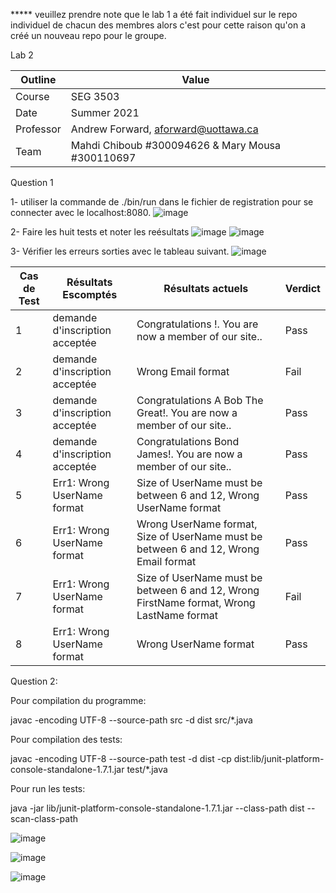 ***** veuillez prendre note que le lab 1 a été fait individuel sur le repo individuel de chacun des membres alors c'est pour cette raison qu'on a créé un nouveau repo pour le groupe.


Lab 2

| Outline | Value |
| ------------- | ------------- |
| Course  | SEG 3503  |
| Date  | Summer 2021 |
| Professor  | Andrew Forward, aforward@uottawa.ca  |
| Team  | Mahdi Chiboub #300094626 & Mary Mousa #300110697  |



Question 1


1- utiliser la commande de ./bin/run dans le fichier de registration pour se connecter avec le localhost:8080.
![image](https://user-images.githubusercontent.com/54963309/119538813-7b1a6b00-bd59-11eb-9fdd-a3b5e8bd9fc1.png)

2- Faire les huit tests et noter les reésultats
![image](https://user-images.githubusercontent.com/54963309/119538116-c5e7b300-bd58-11eb-9389-9889bc7c5121.png)
![image](https://user-images.githubusercontent.com/54963309/119538192-dbf57380-bd58-11eb-95fd-f8b4a50d909c.png)

3- Vérifier les erreurs sorties avec le tableau suivant.
![image](https://user-images.githubusercontent.com/54963309/119537714-54a80000-bd58-11eb-8f8b-a3e9c8ce564f.png)



| Cas de Test  | Résultats Escomptés |Résultats actuels | Verdict|
| ------------- | ------------- |------------- |------------- |
| 1  | demande d'inscription acceptée  |Congratulations !. You are now a member of our site..  |Pass  |
| 2  | demande d'inscription acceptée  |Wrong Email format  |Fail  |
| 3  |demande d'inscription acceptée  |Congratulations A Bob The Great!. You are now a member of our site.. |Pass |
| 4  |demande d'inscription acceptée |Congratulations Bond James!. You are now a member of our site.. |Pass |
| 5  |Err1: Wrong UserName format |Size of UserName must be between 6 and 12, Wrong UserName format  |Pass|
| 6  | Err1: Wrong UserName format |Wrong UserName format, Size of UserName must be between 6 and 12, Wrong Email format   |Pass  |
| 7  | Err1: Wrong UserName format  |Size of UserName must be between 6 and 12, Wrong FirstName format, Wrong LastName format  |Fail  |
| 8  | Err1: Wrong UserName format  |Wrong UserName format |Pass  |


Question 2:

Pour compilation du programme:

javac -encoding UTF-8 --source-path src -d dist src/*.java

Pour compilation des tests:

javac -encoding UTF-8 --source-path test -d dist -cp dist:lib/junit-platform-console-standalone-1.7.1.jar test/*.java


Pour run les tests:

java -jar lib/junit-platform-console-standalone-1.7.1.jar --class-path dist --scan-class-path

![image](https://user-images.githubusercontent.com/54963309/119539810-a5b8f380-bd5a-11eb-80c4-87ddb04ebf27.png)

![image](https://user-images.githubusercontent.com/54963309/119539870-b9645a00-bd5a-11eb-9f4b-75b35d04b7dd.png)

![image](https://user-images.githubusercontent.com/54963309/119539932-cbde9380-bd5a-11eb-876f-1c99466b6d37.png)


